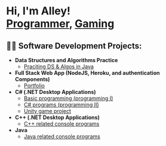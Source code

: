 <h1>Hi, I'm Alley! <br/><a href="https://github.com/joshmadakor1">Programmer</a>, <a href="https://www.linkedin.com/in/alleychaggar/">Gaming</a></h1>

<h2>👨‍💻 Software Development Projects:</h2>

- <b>Data Structures and Algorithms Practice</b>
  - [Praciting DS & Algos in Java](https://github.com/AlleyCH/DataStructureAndAl)
- <b>Full Stack Web App (NodeJS, Heroku, and authentication Components)</b>
  - [Portfolio](https://github.com/AlleyCH/Portfolio)
- <b>C# (.NET Desktop Applications)</b>
  - [Basic programming (programming I)](https://github.com/AlleyCH/ProgrammingI)
  - [C# programs (programming II)](https://github.com/AlleyCH/ProgrammingII)
  - [Unity game project](https://github.com/AlleyCH/Grimrage)
- <b>C++ (.NET Desktop Applications)</b>
  - [C++ related console programs](https://github.com/AlleyCH/CPPGameDev)
- <b>Java</b>
  - [Java related console programs](https://github.com/AlleyCH/JavaCourse228)


<!--
**AlleyCH** is a ✨ _special_ ✨ repository because its `README.md` (this file) appears on your GitHub profile.

Here are some ideas to get you started:

- 🔭 I’m currently working on ...
- 🌱 I’m currently learning ...
- 👯 I’m looking to collaborate on ...
- 🤔 I’m looking for help with ...
- 💬 Ask me about ...
- 📫 How to reach me: ...
- 😄 Pronouns: ...
- ⚡ Fun fact: ...
-->
